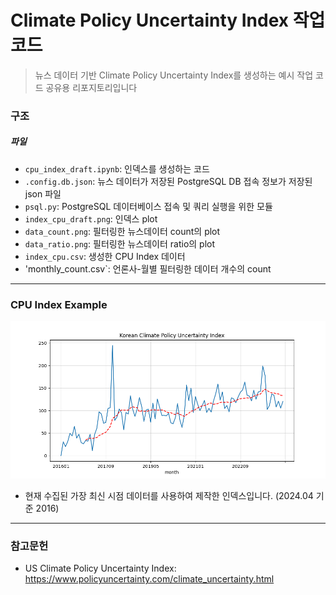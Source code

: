 # Climate Policy Uncertainty Index 작업 코드

> 뉴스 데이터 기반 Climate Policy Uncertainty Index를 생성하는 예시 작업 코드 공유용 리포지토리입니다


### 구조

##### 파일

- `cpu_index_draft.ipynb`: 인덱스를 생성하는 코드
- `.config.db.json`: 뉴스 데이터가 저장된 PostgreSQL DB 접속 정보가 저장된 json 파일
- `psql.py`: PostgreSQL 데이터베이스 접속 및 쿼리 실행을 위한 모듈
- `index_cpu_draft.png`: 인덱스 plot
- `data_count.png`: 필터링한 뉴스데이터 count의 plot
- `data_ratio.png`: 필터링한 뉴스데이터 ratio의 plot
- `index_cpu.csv`: 생성한 CPU Index 데이터
- 'monthly_count.csv`: 언론사-월별 필터링한 데이터 개수의 count

---


### CPU Index Example

![CPU Index Example](./index_cpu_draft.png)

- 현재 수집된 가장 최신 시점 데이터를 사용하여 제작한 인덱스입니다. (2024.04 기준 2016)


---


### 참고문헌

- US Climate Policy Uncertainty Index: https://www.policyuncertainty.com/climate_uncertainty.html
